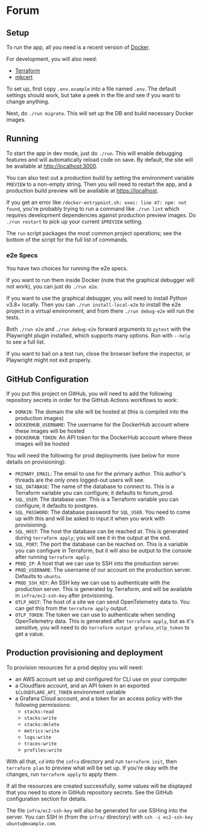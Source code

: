 # Forum

## Setup

To run the app, all you need is a recent version of
[Docker](https://docs.docker.com/get-docker/).

For development, you will also need:
- [Terraform](https://www.terraform.io/)
- [mkcert](https://github.com/FiloSottile/mkcert)

To set up, first copy `.env.example` into a file named `.env`. The
default settings should work, but take a peek in the file and see if
you want to change anything.

Next, do `./run migrate`. This will set up the DB and build necessary
Docker images.

## Running

To start the app in dev mode, just do `./run`. This will enable
debugging features and will automatically reload code on save. By
default, the site will be available at
[http://localhost:3000](http://localhost:3000).

You can also test out a production build by setting the environment
variable `PREVIEW` to a non-empty string. Then you will need to
restart the app, and a production build preview will be available at
[https://localhost](https://localhost).

If you get an error like `/docker-entrypoint.sh: exec: line 47: npm:
not found`, you're probably trying to run a command like `./run lint`
which requires development dependencies against production preview
images. Do `./run restart` to pick up your current `$PREVIEW` setting.

The `run` script packages the most common project operations; see the
bottom of the script for the full list of commands.

### e2e Specs

You have two choices for running the e2e specs.

If you want to run them inside Docker (note that the graphical
debugger will not work), you can just do `./run e2e`.

If you want to use the graphical debugger, you will need to install
Python v3.8+ locally. Then you can `./run install-local-e2e` to
install the e2e project in a virtual environment, and from there
`./run debug-e2e` will run the tests.

Both `./run e2e` and `./run debug-e2e` forward arguments to `pytest`
with the Playwright plugin installed, which supports many options. Run
with `--help` to see a full list.

If you want to bail on a test run, close the browser before the
inspector, or Playwright might not exit properly.

## GitHub Configuration

If you put this project on GitHub, you will need to add the following
repository secrets in order for the GitHub Actions workflows to work:
- `DOMAIN`: The domain the site will be hosted at (this is compiled
  into the production images)
- `DOCKERHUB_USERNAME`: The username for the DockerHub account where
  these images will be hosted
- `DOCKERHUB_TOKEN`: An API token for the DockerHub account where
  these images will be hosted

You will need the following for prod deployments (see below for more
details on provisioning):
- `PRIMARY_EMAIL`: The email to use for the primary author. This
  author's threads are the only ones logged-out users will see.
- `SQL_DATABASE`: The name of the database to connect to. This is a
  Terraform variable you can configure; it defaults to forum_prod.
- `SQL_USER`: The database user. This is a Terraform variable you can
  configure; it defaults to postgres.
- `SQL_PASSWORD`: The database password for `SQL_USER`. You need to
  come up with this and will be asked to input it when you work with
  provisioning.
- `SQL_HOST`: The host the database can be reached at. This is
  generated during `terraform apply`; you will see it in the output at
  the end.
- `SQL_PORT`: The port the database can be reached on. This is a
  variable you can configure in Terraform, but it will also be output
  to the console after running `terraform apply`.
- `PROD_IP`: A host that we can use to SSH into the production server.
- `PROD_USERNAME`: The username of our account on the production
  server. Defaults to `ubuntu`.
- `PROD_SSH_KEY`: An SSH key we can use to authenticate with the
  production server. This is generated by Terraform, and will be
  available in `infra/ec2-ssh-key` after provisioning.
- `OTLP_HOST`: The host of a site we can send OpenTelemetry data
  to. You can get this from the `terraform apply` output.
- `OTLP_TOKEN`: The token we can use to authenticate when sending
  OpenTelemetry data. This is generated after `terraform apply`, but
  as it's sensitive, you will need to do `terraform output
  grafana_otlp_token` to get a value.

## Production provisioning and deployment

To provision resources for a prod deploy you will need:
- an AWS account set up and configured for CLI use on your computer
- a Cloudflare account, and an API token in an exported
  `$CLOUDFLARE_API_TOKEN` environment variable
- a Grafana Cloud account, and a token for an access policy with the
  following permissions:
  - `stacks:read`
  - `stacks:write`
  - `stacks:delete`
  - `metrics:write`
  - `logs:write`
  - `traces:write`
  - `profiles:write`

With all that, `cd` into the `infra` directory and run `terraform
init`, then `terraform plan` to preview what will be set up. If you're
okay with the changes, run `terraform apply` to apply them.

If all the resources are created successfully, some values will be
displayed that you need to store in GitHub repository secrets. See the
GitHub configuration section for details.

The file `infra/ec2-ssh-key` will also be generated for use SSHing
into the server. You can SSH in (from the `infra/` directory) with
`ssh -i ec2-ssh-key ubuntu@example.com`.
